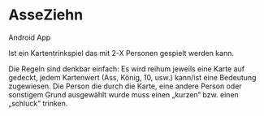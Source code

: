 # AsseZiehn
Android App

Ist ein Kartentrinkspiel das mit 2-X Personen gespielt werden kann.

Die Regeln sind denkbar einfach:
Es wird reihum jeweils eine Karte auf gedeckt, jedem Kartenwert (Ass, König, 10, usw.) kann/ist eine Bedeutung zugewiesen. Die Person die durch die Karte, eine andere Person oder sonstigem Grund ausgewählt wurde muss einen „kurzen“ bzw. einen „schluck“ trinken. 
